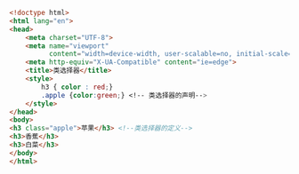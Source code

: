 
<BlogInfo id="64" title="4.类选择器" author="白日梦想猿" pv=0 read_times=0 pre_cost_time="0分24秒" category="css学习" tag_list="['css学习']" create_time="2020.07.16 17:11:22" update_time="2020.07.16 17:33:53" />

```html
<!doctype html>
<html lang="en">
<head>
    <meta charset="UTF-8">
    <meta name="viewport"
          content="width=device-width, user-scalable=no, initial-scale=1.0, maximum-scale=1.0, minimum-scale=1.0">
    <meta http-equiv="X-UA-Compatible" content="ie=edge">
    <title>类选择器</title>
    <style>
        h3 { color : red;}
        .apple {color:green;} <!-- 类选择器的声明-->
    </style>
</head>
<body>
<h3 class="apple">苹果</h3> <!--类选择器的定义-->
<h3>香蕉</h3>
<h3>白菜</h3>
</body>
</html>
```
